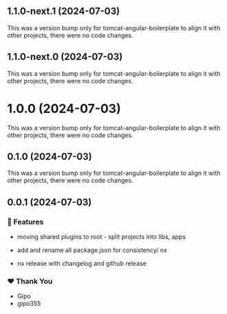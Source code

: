 ## 1.1.0-next.1 (2024-07-03)

This was a version bump only for tomcat-angular-boilerplate to align it with other projects, there were no code changes.

## 1.1.0-next.0 (2024-07-03)

This was a version bump only for tomcat-angular-boilerplate to align it with other projects, there were no code changes.

# 1.0.0 (2024-07-03)

This was a version bump only for tomcat-angular-boilerplate to align it with other projects, there were no code changes.

## 0.1.0 (2024-07-03)

This was a version bump only for tomcat-angular-boilerplate to align it with other projects, there were no code changes.

## 0.0.1 (2024-07-03)


### 🚀 Features

- moving shared plugins to root - split projects into libs, apps

- add and rename all package.json for consistency/ nx

- nx release with changelog and github release


### ❤️  Thank You

- Gipo
- gipo355